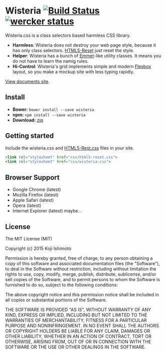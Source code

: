 # Wisteria [![Build Status](https://travis-ci.org/t32k/wisteria.svg)](https://travis-ci.org/t32k/wisteria) [![wercker status](https://app.wercker.com/status/fff7cc4c5446d5b16065e8f93a79309e/s/master "wercker status")](https://app.wercker.com/project/bykey/fff7cc4c5446d5b16065e8f93a79309e)

Wisteria.css is a class selectors based harmless CSS library.

+ __Harmless__: Wisteria does not destroy your web page style, because it has only class selectors. [HTML5-Reset](https://github.com/murtaugh/HTML5-Reset) just reset the style.
+ __Helper__: Wisteria has a bunch of [Emmet](http://docs.emmet.io/cheat-sheet/)-like utility classes. It means you do not have to learn the namig rules.
+ __Hi-Control__: Wisteria's grid implements simple and modern [Flexbox](http://philipwalton.github.io/solved-by-flexbox/demos/grids/) layout, so you make a mockup site with less typing rapidly.

[View documents site](http://t32k.me/wisteria/).

## Install

+ __Bower:__ `bower install --save wisteria`
+ __npm:__ `npm install --save wisteria`
+ __Download:__ [zip](https://github.com/t32k/wisteria/archive/master.zip)

## Getting started

Include the wisteria.css and [HTML5-Rest.css](https://github.com/murtaugh/HTML5-Reset) files in your site.

```html
<link rel="stylesheet" href="css/html5-reset.css">
<link rel="stylesheet" href="css/wisteria.css">
```

## Browser Support

+ Google Chrome (latest)
+ Mozilla Firefox (latest)
+ Apple Safari (latest)
+ Opera (latest)
+ Internet Explorer (latest) maybe...

## License

The MIT License (MIT)

Copyright (c) 2015 Koji Ishimoto

Permission is hereby granted, free of charge, to any person obtaining a copy of
this software and associated documentation files (the "Software"), to deal in
the Software without restriction, including without limitation the rights to
use, copy, modify, merge, publish, distribute, sublicense, and/or sell copies of
the Software, and to permit persons to whom the Software is furnished to do so,
subject to the following conditions:

The above copyright notice and this permission notice shall be included in all
copies or substantial portions of the Software.

THE SOFTWARE IS PROVIDED "AS IS", WITHOUT WARRANTY OF ANY KIND, EXPRESS OR
IMPLIED, INCLUDING BUT NOT LIMITED TO THE WARRANTIES OF MERCHANTABILITY, FITNESS
FOR A PARTICULAR PURPOSE AND NONINFRINGEMENT. IN NO EVENT SHALL THE AUTHORS OR
COPYRIGHT HOLDERS BE LIABLE FOR ANY CLAIM, DAMAGES OR OTHER LIABILITY, WHETHER
IN AN ACTION OF CONTRACT, TORT OR OTHERWISE, ARISING FROM, OUT OF OR IN
CONNECTION WITH THE SOFTWARE OR THE USE OR OTHER DEALINGS IN THE SOFTWARE.